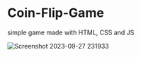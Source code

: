 # Coin-Flip-Game
simple game made with HTML, CSS and JS

![Screenshot 2023-09-27 231933](https://github.com/hariemjabbar/Coin-Flip-Game/assets/142801512/2bc710c4-d0c5-4a00-8477-8c1738cf3d7a)
